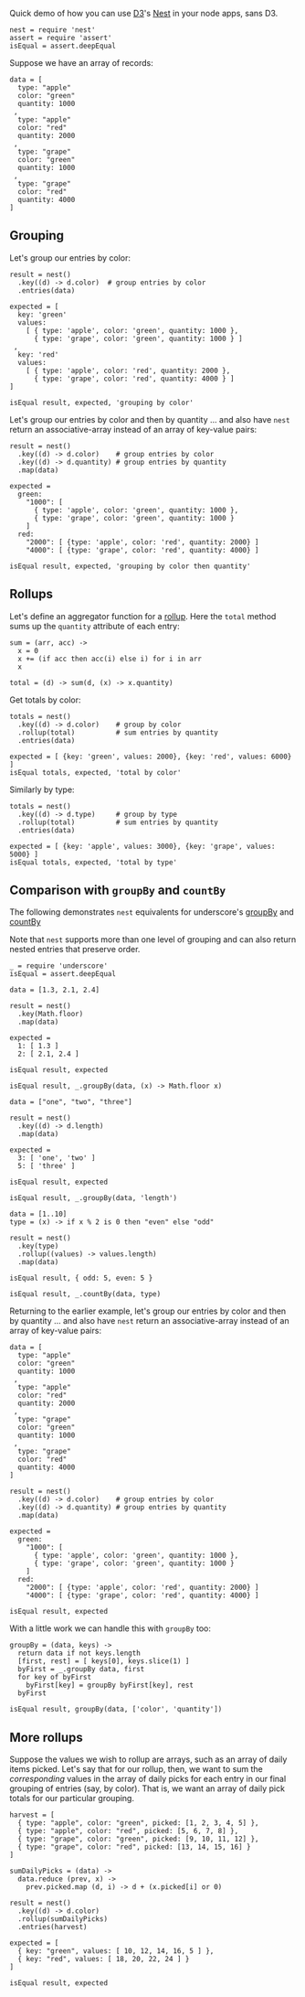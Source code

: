 Quick demo of how you can use [D3](http://http://d3js.org)'s [Nest](https://github.com/mbostock/d3/wiki/Arrays#-nest) in your node apps, sans D3.

    nest = require 'nest'
    assert = require 'assert'
    isEqual = assert.deepEqual

Suppose we have an array of records:

    data = [
      type: "apple"
      color: "green"
      quantity: 1000
     , 
      type: "apple"
      color: "red"
      quantity: 2000
     , 
      type: "grape"
      color: "green"
      quantity: 1000
     ,
      type: "grape"
      color: "red"
      quantity: 4000
    ]


## Grouping
  
Let's group our entries by color:

    result = nest()
      .key((d) -> d.color)  # group entries by color
      .entries(data)

    expected = [
      key: 'green'
      values: 
        [ { type: 'apple', color: 'green', quantity: 1000 },
          { type: 'grape', color: 'green', quantity: 1000 } ]
     ,
      key: 'red'
      values: 
        [ { type: 'apple', color: 'red', quantity: 2000 },
          { type: 'grape', color: 'red', quantity: 4000 } ]
    ]

    isEqual result, expected, 'grouping by color'

Let's group our entries by color and then by quantity ... and also have `nest` return an associative-array instead of an array of key-value pairs:

    result = nest()
      .key((d) -> d.color)    # group entries by color
      .key((d) -> d.quantity) # group entries by quantity
      .map(data)

    expected =
      green:
        "1000": [ 
          { type: 'apple', color: 'green', quantity: 1000 },
          { type: 'grape', color: 'green', quantity: 1000 } 
        ]
      red:
        "2000": [ {type: 'apple', color: 'red', quantity: 2000} ]
        "4000": [ {type: 'grape', color: 'red', quantity: 4000} ]

    isEqual result, expected, 'grouping by color then quantity'


## Rollups

Let's define an aggregator function for a [rollup](https://github.com/mbostock/d3/wiki/Arrays#wiki-nest_rollup).  Here the `total` method sums up the `quantity` attribute of each entry:

    sum = (arr, acc) -> 
      x = 0
      x += (if acc then acc(i) else i) for i in arr
      x

    total = (d) -> sum(d, (x) -> x.quantity)

Get totals by color:

    totals = nest()
      .key((d) -> d.color)    # group by color
      .rollup(total)          # sum entries by quantity
      .entries(data)

    expected = [ {key: 'green', values: 2000}, {key: 'red', values: 6000} ]
    isEqual totals, expected, 'total by color'

Similarly by type:

    totals = nest()
      .key((d) -> d.type)     # group by type
      .rollup(total)          # sum entries by quantity
      .entries(data)

    expected = [ {key: 'apple', values: 3000}, {key: 'grape', values: 5000} ]
    isEqual totals, expected, 'total by type'


## Comparison with `groupBy` and `countBy`

The following demonstrates `nest` equivalents for underscore's [groupBy](http://underscorejs.org/#groupBy) and [countBy](http://underscorejs.org/#countBy)

Note that `nest` supports more than one level of grouping and can also return nested entries that preserve order.

    _ = require 'underscore'
    isEqual = assert.deepEqual

<!-- -->

    data = [1.3, 2.1, 2.4]

    result = nest()
      .key(Math.floor)
      .map(data)

    expected = 
      1: [ 1.3 ]
      2: [ 2.1, 2.4 ]

    isEqual result, expected

    isEqual result, _.groupBy(data, (x) -> Math.floor x)

<!-- -->

    data = ["one", "two", "three"]

    result = nest()
      .key((d) -> d.length)
      .map(data)

    expected = 
      3: [ 'one', 'two' ]
      5: [ 'three' ]

    isEqual result, expected

    isEqual result, _.groupBy(data, 'length')

<!-- -->

    data = [1..10]
    type = (x) -> if x % 2 is 0 then "even" else "odd"

    result = nest()
      .key(type)
      .rollup((values) -> values.length)
      .map(data)

    isEqual result, { odd: 5, even: 5 }

    isEqual result, _.countBy(data, type)

<!-- -->

Returning to the earlier example, let's group our entries by color and then by quantity ... and also have `nest` return an associative-array instead of an array of key-value pairs:

    data = [
      type: "apple"
      color: "green"
      quantity: 1000
     , 
      type: "apple"
      color: "red"
      quantity: 2000
     , 
      type: "grape"
      color: "green"
      quantity: 1000
     ,
      type: "grape"
      color: "red"
      quantity: 4000
    ]

    result = nest()
      .key((d) -> d.color)    # group entries by color
      .key((d) -> d.quantity) # group entries by quantity
      .map(data)

    expected =
      green:
        "1000": [ 
          { type: 'apple', color: 'green', quantity: 1000 },
          { type: 'grape', color: 'green', quantity: 1000 } 
        ]
      red:
        "2000": [ {type: 'apple', color: 'red', quantity: 2000} ]
        "4000": [ {type: 'grape', color: 'red', quantity: 4000} ]

    isEqual result, expected

With a little work we can handle this with `groupBy` too:

    groupBy = (data, keys) ->
      return data if not keys.length
      [first, rest] = [ keys[0], keys.slice(1) ]
      byFirst = _.groupBy data, first
      for key of byFirst
        byFirst[key] = groupBy byFirst[key], rest
      byFirst

    isEqual result, groupBy(data, ['color', 'quantity'])

## More rollups

Suppose the values we wish to rollup are arrays, such as an array of daily
items picked. Let's say that for our rollup, then, we want to sum the
*corresponding* values in the array of daily picks for each entry in our final
grouping of entries (say, by color). That is, we want an array of daily pick
totals for our particular grouping.

    harvest = [
      { type: "apple", color: "green", picked: [1, 2, 3, 4, 5] }, 
      { type: "apple", color: "red", picked: [5, 6, 7, 8] }, 
      { type: "grape", color: "green", picked: [9, 10, 11, 12] }, 
      { type: "grape", color: "red", picked: [13, 14, 15, 16] }
    ]

    sumDailyPicks = (data) ->
      data.reduce (prev, x) ->
        prev.picked.map (d, i) -> d + (x.picked[i] or 0)

    result = nest()
      .key((d) -> d.color)
      .rollup(sumDailyPicks)
      .entries(harvest)

    expected = [
      { key: "green", values: [ 10, 12, 14, 16, 5 ] },
      { key: "red", values: [ 18, 20, 22, 24 ] }
    ]

    isEqual result, expected
